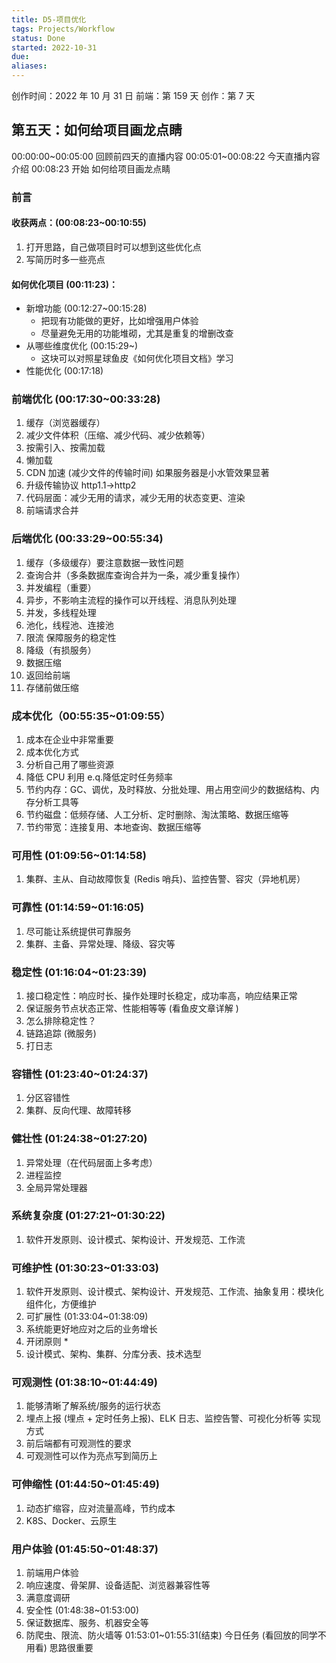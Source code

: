 ```yaml
---
title: D5-项目优化
tags: Projects/Workflow
status: Done
started: 2022-10-31
due: 
aliases: 
---
```

创作时间：2022 年 10 月 31 日
前端：第 159 天 
创作：第 7 天
## **第五天：如何给项目画龙点睛**
00:00:00~00:05:00 回顾前四天的直播内容
00:05:01~00:08:22 今天直播内容介绍
00:08:23 开始 如何给项目画龙点睛
### 前言
#### 收获两点：(00:08:23~00:10:55)
1. 打开思路，自己做项目时可以想到这些优化点
2. 写简历时多一些亮点
#### 如何优化项目 (00:11:23)：
- 新增功能 (00:12:27~00:15:28)
   - 把现有功能做的更好，比如增强用户体验
   - 尽量避免无用的功能堆砌，尤其是重复的增删改查
- 从哪些维度优化 (00:15:29~)
   - 这块可以对照星球鱼皮《如何优化项目文档》学习
- 性能优化 (00:17:18)
### 前端优化 (00:17:30~00:33:28)
1. 缓存（浏览器缓存）
2. 减少文件体积（压缩、减少代码、减少依赖等）
3. 按需引入、按需加载
4. 懒加载
5. CDN 加速 (减少文件的传输时间) 如果服务器是小水管效果显著
6. 升级传输协议 http1.1->http2 
7. 代码层面：减少无用的请求，减少无用的状态变更、渲染
8. 前端请求合并
### 后端优化 (00:33:29~00:55:34)
1. 缓存（多级缓存）要注意数据一致性问题
2. 查询合并（多条数据库查询合并为一条，减少重复操作）
3. 并发编程（重要）
4. 异步，不影响主流程的操作可以开线程、消息队列处理 
5. 并发，多线程处理
6. 池化，线程池、连接池 
7. 限流 保障服务的稳定性
8. 降级（有损服务）
9. 数据压缩
10. 返回给前端
11. 存储前做压缩
### 成本优化（00:55:35~01:09:55）
1. 成本在企业中非常重要
2. 成本优化方式
3. 分析自己用了哪些资源
4. 降低 CPU 利用 e.q.降低定时任务频率
5. 节约内存：GC、调优，及时释放、分批处理、用占用空间少的数据结构、内存分析工具等
6. 节约磁盘：低频存储、人工分析、定时删除、淘汰策略、数据压缩等
7. 节约带宽：连接复用、本地查询、数据压缩等
### 可用性 (01:09:56~01:14:58)
1. 集群、主从、自动故障恢复 (Redis 哨兵)、监控告警、容灾（异地机房）
### 可靠性 (01:14:59~01:16:05)
1. 尽可能让系统提供可靠服务
2. 集群、主备、异常处理、降级、容灾等
### 稳定性 (01:16:04~01:23:39)
1. 接口稳定性：响应时长、操作处理时长稳定，成功率高，响应结果正常
2. 保证服务节点状态正常、性能相等等 (看鱼皮文章详解 )
3. 怎么排除稳定性？
4. 链路追踪 (微服务)
5. 打日志
### 容错性 (01:23:40~01:24:37)
1. 分区容错性
2. 集群、反向代理、故障转移
### 健壮性 (01:24:38~01:27:20)
1. 异常处理（在代码层面上多考虑）
2. 进程监控
3. 全局异常处理器
### 系统复杂度 (01:27:21~01:30:22)
1. 软件开发原则、设计模式、架构设计、开发规范、工作流
### 可维护性 (01:30:23~01:33:03)
1. 软件开发原则、设计模式、架构设计、开发规范、工作流、抽象复用：模块化组件化，方便维护
2. 可扩展性 (01:33:04~01:38:09)
3. 系统能更好地应对之后的业务增长
4. 开闭原则 *
5. 设计模式、架构、集群、分库分表、技术选型
### 可观测性 (01:38:10~01:44:49)
1. 能够清晰了解系统/服务的运行状态
2. 埋点上报 (埋点 + 定时任务上报)、ELK 日志、监控告警、可视化分析等 实现方式
3. 前后端都有可观测性的要求
4. 可观测性可以作为亮点写到简历上
### 可伸缩性 (01:44:50~01:45:49)
1. 动态扩缩容，应对流量高峰，节约成本
2. K8S、Docker、云原生
### 用户体验 (01:45:50~01:48:37)
1. 前端用户体验
2. 响应速度、骨架屏、设备适配、浏览器兼容性等
3. 满意度调研
4. 安全性 (01:48:38~01:53:00)
5. 保证数据库、服务、机器安全等
6. 防爬虫、限流、防火墙等
01:53:01~01:55:31(结束) 今日任务 (看回放的同学不用看)
思路很重要
